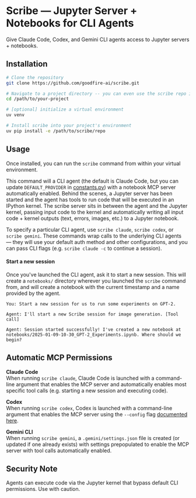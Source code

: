 # Scribe — Jupyter Server + Notebooks for CLI Agents
Give Claude Code, Codex, and Gemini CLI agents access to Jupyter servers + notebooks.

## Installation

```bash
# Clone the repository
git clone https://github.com/goodfire-ai/scribe.git

# Navigate to a project directory -- you can even use the scribe repo itself
cd /path/to/your-project

# [optional] initialize a virtual environment
uv venv

# Install scribe into your project's environment
uv pip install -e /path/to/scribe/repo
```

## Usage  
Once installed, you can run the `scribe` command from within your virtual environment.  

This command will a CLI agent (the default is Claude Code, but you can update `DEFAULT_PROVIDER` in [constants.py](scribe/cli/constants.py)) with a notebook MCP server automatically enabled. Behind the scenes, a Jupyter server has been started and the agent has tools to run code that will be executed in an IPython kernel. The scribe server sits in between the agent and the Jupyter kernel, passing input code to the kernel and automatically writing all input code + kernel outputs (text, errors, images, etc.) to a Jupyter notebook.  

To specify a particular CLI agent, use `scribe claude`, `scribe codex`, or `scribe gemini`. These commands wrap calls to the underlying CLI agents — they will use your default auth method and other configurations, and you can pass CLI flags (e.g. `scribe claude -c` to continue a session).    


#### Start a new session
Once you've launched the CLI agent, ask it to start a new session. This will create a `notebooks/` directory wherever you launched the `scribe` command from, and will create a notebook with the current timestamp and a name provided by the agent.  
```
You: Start a new session for us to run some experiments on GPT-2.

Agent: I'll start a new Scribe session for image generation. [Tool call]

Agent: Session started successfully! I've created a new notebook at notebooks/2025-01-09-10-30_GPT-2_Experiments.ipynb. Where should we begin?
```

## Automatic MCP Permissions
**Claude Code**  
When running `scribe claude`, Claude Code is launched with a command-line argument that enables the MCP server and automatically enables most specific tool calls (e.g. starting a new session and executing code).  

**Codex**  
When running `scribe codex`, Codex is launched with a command-line argument that enables the MCP server using the `--config` flag [documented here](https://github.com/openai/codex/blob/main/docs/config.md).  

**Gemini CLI**  
When running `scribe gemini`, a `.gemini/settings.json` file is created (or updated if one already exists) with settings prepopulated to enable the MCP server with tool calls automatically enabled.  

## Security Note  
Agents can execute code via the Jupyter kernel that bypass default CLI permissions. Use with caution.  